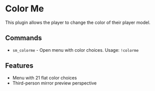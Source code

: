 # Color Me
This plugin allows the player to change the color of their player model.

## Commands
* ```sm_colorme``` - Open menu with color choices. Usage: ```!colorme```

## Features
* Menu with 21 flat color choices
* Third-person mirror preview perspective
